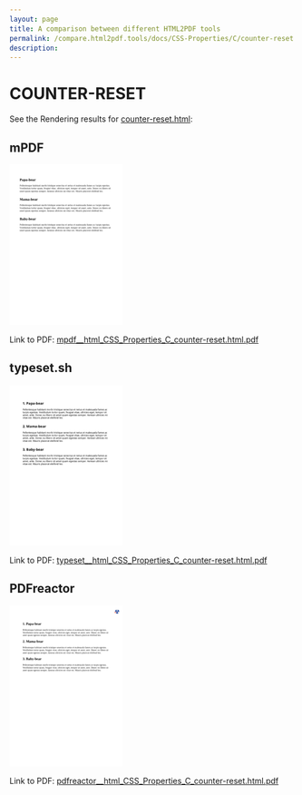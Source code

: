```yaml
---
layout: page
title: A comparison between different HTML2PDF tools
permalink: /compare.html2pdf.tools/docs/CSS-Properties/C/counter-reset.md
description: 
---
```


# COUNTER-RESET

See the Rendering results for [counter-reset.html](/html/CSS%20Properties/C/counter-reset.html):

## mPDF
![](mpdf__html_CSS_Properties_C_counter-reset.html.png) 

Link to PDF: [mpdf__html_CSS_Properties_C_counter-reset.html.pdf](mpdf__html_CSS_Properties_C_counter-reset.html.pdf)

## typeset.sh
![](typeset__html_CSS_Properties_C_counter-reset.html.png) 

Link to PDF: [typeset__html_CSS_Properties_C_counter-reset.html.pdf](typeset__html_CSS_Properties_C_counter-reset.html.pdf)

## PDFreactor
![](pdfreactor__html_CSS_Properties_C_counter-reset.html.png) 

Link to PDF: [pdfreactor__html_CSS_Properties_C_counter-reset.html.pdf](pdfreactor__html_CSS_Properties_C_counter-reset.html.pdf)
